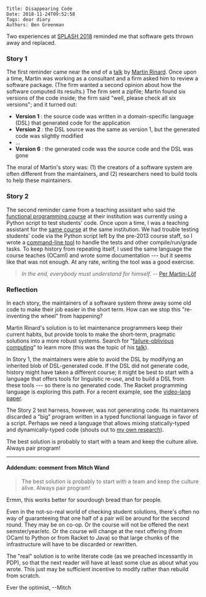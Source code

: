     Title: Disappearing Code
    Date: 2018-11-24T09:52:58
    Tags: dear diary
    Authors: Ben Greenman

Two experiences at [SPLASH 2018](https://2018.splashcon.org/home)
reminded me that software gets thrown away and replaced.

<!-- more -->

### Story 1

The first reminder came near the end of a [talk][rinard] by
 [Martin Rinard](https://people.csail.mit.edu/rinard/).
Once upon a time, Martin was working as a consultant and a firm asked him to
 review a software package.
(The firm wanted a second opinion about how the software computed its results.)
The firm sent a zipfile; Martin found six versions of the code inside; the
 firm said "well, please check all six versions"; and it turned out:

- **Version 1** : the source code was written in a domain-specific language
  (DSL) that generated code for the application
- **Version 2** : the DSL source was the same as version 1, but the generated
  code was slightly modified
- ...
- **Version 6** : the generated code was the source code and the DSL was gone

The moral of Martin's story was: 
 (1) the creators of a software system are often different from the maintainers,
 and (2) researchers need to build tools to help these maintainers.
 

### Story 2

The second reminder came from a teaching assistant who said the
 [functional programming course](https://www.cs.cornell.edu/courses/cs3110/2018fa/)
 at their institution was currently using a Python script
 to test students' code.
Once upon a time, I was a teaching assistant for the
 [same course](https://www.cs.cornell.edu/courses/cs3110/2014sp/) at the same
 institution.
We had trouble testing students' code via the Python script
 left by the pre-2013 course staff, so I wrote a
 [command-line tool][cs3110-cli] to handle the tests and other
 compile/run/grade tasks.
To keep history from repeating itself, I used the same language the course
 teaches (OCaml) and wrote some documentation --- but it seems like that was
 not enough.
At any rate, writing the tool was a good exercise.

> _In the end, everybody must understand for himself._ -- [Per Martin-Löf](https://dl.acm.org/citation.cfm?id=3731)


### Reflection

In each story, the maintainers of a software system threw away some old
 code to make their job easier in the short term.
How can we stop this "re-inventing the wheel" from happening?

Martin Rinard's solution is to let maintenance programmers keep their current
 habits, but provide tools to make the short-term, pragmatic solutions into a
 more robust systems.
Search for "[failure-oblivious computing](https://people.csail.mit.edu/rinard/paper/osdi04.pdf)"
 to learn more (this was the topic of his [talk][rinard]).

In Story 1, the maintainers were able to avoid the DSL by modifying an
 inherited blob of DSL-generated code.
If the DSL did not generate code, history might have taken a different course;
 it might be best to start with a language that offers tools for linguistic
 re-use, and to build a DSL from these tools --- so there is no generated code.
The Racket programming language is exploring this path.
For a recent example, see the [video-lang paper](https://www2.ccs.neu.edu/racket/pubs/icfp17-acf.pdf).

The Story 2 test harness, however, was not generating code.
Its maintainers discarded a "big" program written in a typed
 functional language in favor of a script.
Perhaps we need a language that allows mixing statically-typed and
 dynamically-typed code (shouts out to
 [my own research](https://www2.ccs.neu.edu/racket/pubs/icfp18-gf.pdf)).

The best solution is probably to start with a team and keep the culture alive.
Always pair program!

- - -

#### Addendum: comment from Mitch Wand

> The best solution is probably to start with a team and keep the culture alive. Always pair program!  

Ermm, this works better for sourdough bread than for people.

Even in the not-so-real world of checking student solutions, there's often no way of guaranteeing that one half of a pair will be around for the second round.   They may be on co-op.  Or the course will not be offered the next semster/year/etc.  Or the course will change at the next offering (from OCaml to Python or from Racket to Java) so that large chunks of the infrastructure will have to be discarded or rewritten.

The "real" solution is to write literate code (as we preached incessantly in PDP), so that the next reader will have at least some clue as about what you wrote.   This just may be sufficient incentive to modify rather than rebuild from scratch.

Ever the optimist,
--Mitch

[rinard]: https://conf.researchr.org/event/sle-2018/papers-a-new-approach-for-software-correctness-and-reliability
[cs3110-cli]: https://gitlab.com/bengreenman/ocaml_tools/
